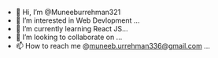 - 👋 Hi, I’m @Muneeburrehman321
- 👀 I’m interested in Web Devlopment ...
- 🌱 I’m currently learning React JS...
- 💞️ I’m looking to collaborate on ...
- 📫 How to reach me @muneeb.urrehman336@gmail.com ...

<!---
Muneeburrehman321/Muneeburrehman321 is a ✨ special ✨ repository because its `README.md` (this file) appears on your GitHub profile.
You can click the Preview link to take a look at your changes.
--->
